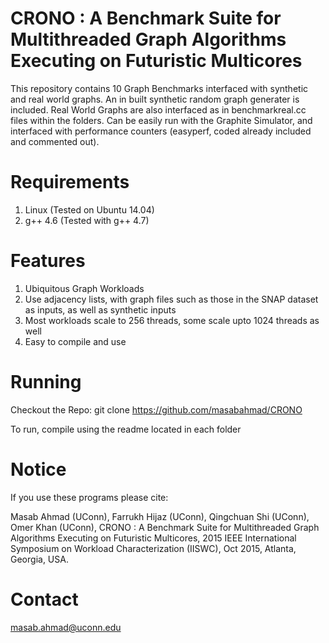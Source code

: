 
CRONO : A Benchmark Suite for Multithreaded Graph Algorithms Executing on Futuristic Multicores
====================================================================

This repository contains 10 Graph Benchmarks interfaced with synthetic and real world graphs.
An in built synthetic random graph generater is included.
Real World Graphs are also interfaced as in benchmarkreal.cc files within the folders.
Can be easily run with the Graphite Simulator, and interfaced with performance counters (easyperf, coded already included and commented out).

Requirements
============

1. Linux (Tested on Ubuntu 14.04)
2. g++ 4.6 (Tested with g++ 4.7)


Features
=======
1. Ubiquitous Graph Workloads
2. Use adjacency lists, with graph files such as those in the SNAP dataset as inputs, as well as synthetic inputs
3. Most workloads scale to 256 threads, some scale upto 1024 threads as well
4. Easy to compile and use

Running
=======

Checkout the Repo:
git clone https://github.com/masabahmad/CRONO

To run, compile using the readme located in each folder

Notice
======

If you use these programs please cite:

Masab Ahmad (UConn), Farrukh Hijaz (UConn), Qingchuan Shi (UConn), Omer Khan (UConn), CRONO : A Benchmark Suite for Multithreaded Graph Algorithms Executing on Futuristic Multicores, 2015 IEEE International Symposium on Workload Characterization (IISWC), Oct 2015, Atlanta, Georgia, USA.

Contact
=======

masab.ahmad@uconn.edu
